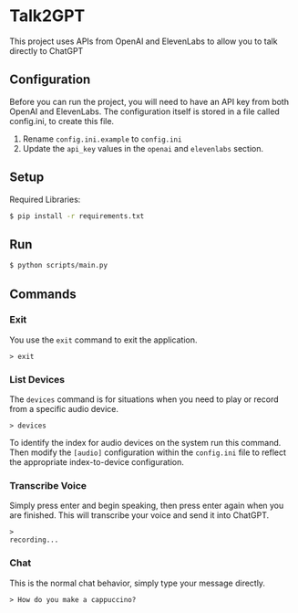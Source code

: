 # Talk2GPT

This project uses APIs from OpenAI and ElevenLabs to allow you to talk directly
to ChatGPT

## Configuration

Before you can run the project, you will need to have an API key from both OpenAI and ElevenLabs.
The configuration itself is stored in a file called config.ini, to create this file.

1. Rename `config.ini.example` to `config.ini`
1. Update the `api_key` values in the `openai` and `elevenlabs` section.

## Setup

Required Libraries:

```bash
$ pip install -r requirements.txt
```

## Run

```bash
$ python scripts/main.py
```

## Commands

### Exit
You use the `exit` command to exit the application.

```
> exit
```

### List Devices
The `devices` command is for situations when you need to play or record from a specific audio device.

```
> devices
```

To identify the index for audio devices on the system run this command.
Then modify the `[audio]` configuration within the `config.ini` file to reflect the appropriate index-to-device configuration.

### Transcribe Voice
Simply press enter and begin speaking, then press enter again when you are finished. This will transcribe your voice and send it into ChatGPT.

```
> 
recording...
```

### Chat

This is the normal chat behavior, simply type your message directly.

```
> How do you make a cappuccino?
```

